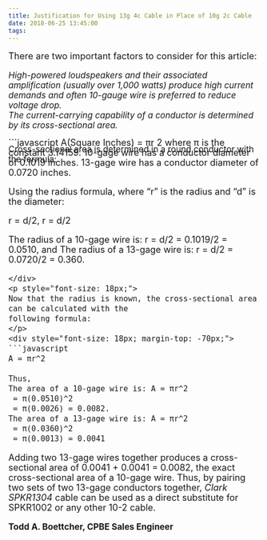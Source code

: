 ```yaml
---
title: Justification for Using 13g 4c Cable in Place of 10g 2c Cable
date: 2018-06-25 13:45:00
tags:
---
```

<p style="font-size: 18px;">
There are two important factors to consider for this article:

<em style="font-size: 17px;">High-powered loudspeakers and their associated amplification (usually over 1,000 watts) produce high current demands and often 10-gauge wire is preferred to reduce voltage drop.<br>
The current-carrying capability of a conductor is determined by its cross-sectional area.
</em>
<hr style="width:100%; height: 0px; background-color: gray;">
<span style="font-size: 17px; line-height: 20px;"> Cross-sectional area is determined in a round conductor with the formula:
</p>
<div style="font-size: 18px; margin-top: -70px;">
```javascript
A(Square Inches) = πr
2 where π is the constant 3.14159.
10-gage wire has a conductor diameter of 0.1019 inches.
13-gage wire has a conductor diameter of 0.0720 inches.

Using the radius formula, where “r” is the radius and “d” is the diameter: 

r = d/2, r = d/2

The radius of a 10-gage wire is: r = d/2 = 0.1019/2 = 0.0510, and
The radius of a 13-gage wire is: r = d/2 = 0.0720/2 = 0.360.
```
</div>
<p style="font-size: 18px;">
Now that the radius is known, the cross-sectional area can be calculated with the
following formula:
</p>
<div style="font-size: 18px; margin-top: -70px;">
```javascript
A = πr^2

Thus,
The area of a 10-gage wire is: A = πr^2
 = π(0.0510)^2
 = π(0.0026) = 0.0082.
The area of a 13-gage wire is: A = πr^2
 = π(0.0360)^2
 = π(0.0013) = 0.0041
```
</div>
<p style="font-size: 18px;">
Adding two 13-gage wires together produces a cross-sectional area of
0.0041 + 0.0041 = 0.0082, the exact cross-sectional area of a 10-gage wire.
Thus, by pairing two sets of two 13-gage conductors together, <em>Clark SPKR1304</em> cable can be used as a direct substitute for SPKR1002 or any other 10-2 cable.
</p>
<strong>
Todd A. Boettcher, CPBE
Sales Engineer 
</strong>